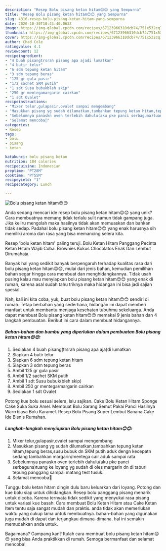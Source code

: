 ```yaml
---
description: "Resep Bolu pisang ketan hitam😊😊 yang Sempurna"
title: "Resep Bolu pisang ketan hitam😊😊 yang Sempurna"
slug: 4316-resep-bolu-pisang-ketan-hitam-yang-sempurna
date: 2020-10-30T10:43:40.063Z
image: https://img-global.cpcdn.com/recipes/67123966310dcb74/751x532cq70/bolu-pisang-ketan-hitam😊😊-foto-resep-utama.jpg
thumbnail: https://img-global.cpcdn.com/recipes/67123966310dcb74/751x532cq70/bolu-pisang-ketan-hitam😊😊-foto-resep-utama.jpg
cover: https://img-global.cpcdn.com/recipes/67123966310dcb74/751x532cq70/bolu-pisang-ketan-hitam😊😊-foto-resep-utama.jpg
author: Chad Cole
ratingvalue: 4.1
reviewcount: 12
recipeingredient:
- "4 buah pisangtrsrah pisang apa ajadi lumatkan"
- "4 butir telur"
- "6 sdm tepung ketan hitam"
- "3 sdm tepung beras"
- "125 gr gula pasir"
- "1/2 sachet SKM putih"
- "1 sdt Susu bubukbleh skip"
- "250 gr mentegamargarin cairkan"
- "1 sdt Ovalet"
recipeinstructions:
- "Mixer telur,gulapasir,ovalet sampai mengembang"
- "Masukkan pisang yg sudah dilumatkan,tambahkan tepung ketan hitam,tepung beras,susu bubuk dn SKM putih aduk dengn kecepatn sedang tambahkan margarin/mentega cair aduk sampai rata"
- "Sebelumnya panaskn oven terlebih dahulu(aku pke panci serbaguna)tuang ke loyang yg sudah di oles margarin dn di taburi tepung panggang sampai matang test tusuk."
- "Selamat mencoba👏"
categories:
- Resep
tags:
- bolu
- pisang
- ketan

katakunci: bolu pisang ketan 
nutrition: 184 calories
recipecuisine: Indonesian
preptime: "PT28M"
cooktime: "PT55M"
recipeyield: "1"
recipecategory: Lunch

---
```



![Bolu pisang ketan hitam😊😊](https://img-global.cpcdn.com/recipes/67123966310dcb74/751x532cq70/bolu-pisang-ketan-hitam😊😊-foto-resep-utama.jpg)

Anda sedang mencari ide resep bolu pisang ketan hitam😊😊 yang unik? Cara membuatnya memang tidak terlalu sulit namun tidak gampang juga. Jika keliru mengolah maka hasilnya tidak akan memuaskan dan bahkan tidak sedap. Padahal bolu pisang ketan hitam😊😊 yang enak harusnya sih memiliki aroma dan rasa yang bisa memancing selera kita.

Resep &#39;bolu ketan hitam&#39; paling teruji. Bolu Ketan Hitam Panggang Pecinta Ketan Hitam Wajib Coba. Brownies Kukus Chocolatos Enak Dan Lembut Dirumahaja.

Banyak hal yang sedikit banyak berpengaruh terhadap kualitas rasa dari bolu pisang ketan hitam😊😊, mulai dari jenis bahan, kemudian pemilihan bahan segar hingga cara membuat dan menghidangkannya. Tidak usah pusing kalau mau menyiapkan bolu pisang ketan hitam😊😊 yang enak di rumah, karena asal sudah tahu triknya maka hidangan ini bisa jadi sajian spesial.


Nah, kali ini kita coba, yuk, buat bolu pisang ketan hitam😊😊 sendiri di rumah. Tetap berbahan yang sederhana, hidangan ini dapat memberi manfaat untuk membantu menjaga kesehatan tubuhmu sekeluarga. Anda dapat membuat Bolu pisang ketan hitam😊😊 memakai 9 jenis bahan dan 4 langkah pembuatan. Berikut ini cara dalam membuat hidangannya.

<!--inarticleads1-->

##### Bahan-bahan dan bumbu yang diperlukan dalam pembuatan Bolu pisang ketan hitam😊😊:

1. Sediakan 4 buah pisang(trsrah pisang apa aja)di lumatkan
1. Siapkan 4 butir telur
1. Siapkan 6 sdm tepung ketan hitam
1. Siapkan 3 sdm tepung beras
1. Ambil 125 gr gula pasir
1. Ambil 1/2 sachet SKM putih
1. Ambil 1 sdt Susu bubuk(bleh skip)
1. Ambil 250 gr mentega/margarin cairkan
1. Sediakan 1 sdt Ovalet


Potong kue bolu sesuai selera, lalu sajikan. Cake Bolu Ketan Hitam Sponge Cake Suka Suka Amel. Membuat Bolu Sarang Semut Pakai Panci Hasilnya Warrrbiasa Bolu Karamel. Resep Bolu Pisang Super Lembut Banana Cake Ide Bisnis Rumahan. 

<!--inarticleads2-->

##### Langkah-langkah menyiapkan Bolu pisang ketan hitam😊😊:

1. Mixer telur,gulapasir,ovalet sampai mengembang
1. Masukkan pisang yg sudah dilumatkan,tambahkan tepung ketan hitam,tepung beras,susu bubuk dn SKM putih aduk dengn kecepatn sedang tambahkan margarin/mentega cair aduk sampai rata
1. Sebelumnya panaskn oven terlebih dahulu(aku pke panci serbaguna)tuang ke loyang yg sudah di oles margarin dn di taburi tepung panggang sampai matang test tusuk.
1. Selamat mencoba👏


Tunggu bolu ketan hitam dingin dulu baru keluarkan dari loyang. Potong dan kue bolu siap untuk dihidangkan. Resep bolu panggang pisang menarik untuk dicoba. Karena ternyata tidak sedikit yang menyukai rasa pisang untuk variasi kue basah. Cara membuat Bolu Ketan Hitam atau Cake Ketan Item tentu saja sangat mudah dan praktis. anda tidak akan memerlukan waktu yang cukup lama untuk membuatnya. bahan-bahan yang digunakan juga mudah di dapat dan terjangkau dimana-dimana. hal ini semakin memudahkan anda untuk. 

Bagaimana? Gampang kan? Itulah cara membuat bolu pisang ketan hitam😊😊 yang bisa Anda praktikkan di rumah. Semoga bermanfaat dan selamat mencoba!
